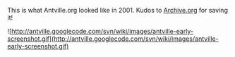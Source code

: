 This is what Antville.org looked like in 2001. Kudos to [Archive.org](http://web.archive.org/web/*/http://antville.org) for saving it!

![http://antville.googlecode.com/svn/wiki/images/antville-early-screenshot.gif](http://antville.googlecode.com/svn/wiki/images/antville-early-screenshot.gif)